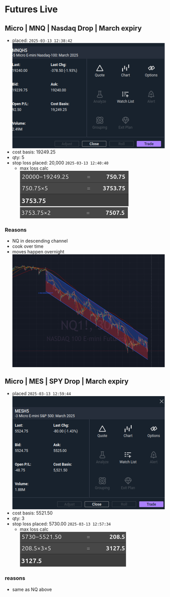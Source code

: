 # Futures Live


## Micro | MNQ | Nasdaq Drop | March expiry
- placed: `2025-03-13 12:38:42`  
![](./media/2025-03-13-12-38-18.png)
- cost basis: 19249.25
- qty: 5
- stop loss placed: 20,000 `2025-03-13 12:40:40`
    - max loss calc  
    ![](./media/2025-03-13-12-44-53.png)
    ![](./media/2025-03-14-00-52-43.png)
### Reasons
- NQ in descending channel
- cook over time
-  moves happen overnight
![](./media/2025-03-13-12-42-29.png)


## Micro | MES | SPY Drop | March expiry
- placed `2025-03-13 12:59:44`  
![](./media/2025-03-13-12-55-55.png)
- cost basis: 5521.50
- qty: 3
- stop loss placed: 5730.00 `2025-03-13 12:57:34`
    - max loss calc  
    ![](./media/2025-03-13-12-58-38.png)

### reasons
- same as NQ above
